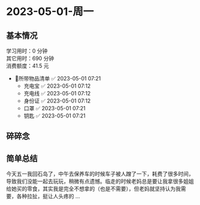 # 2023-05-01-周一

## 基本情况

学习用时：0 分钟  
其它用时：690 分钟  
消费额度：41.5 元

-   📌所带物品清单 ✅ 2023-05-01 07:21
    -   充电宝 ✅ 2023-05-01 07:12
    -   充电线 ✅ 2023-05-01 07:12
    -   身份证 ✅ 2023-05-01 07:12
    -   口罩 ✅ 2023-05-01 07:21
    -   钥匙 ✅ 2023-05-01 07:21

## 碎碎念



## 简单总结

今天五一我回石岛了，中午去保养车的时候车子被人蹭了一下，耗费了很多时间，导致我们没能一起去玩玩，稍微有点遗憾。临走的时候老妈总是要让我拿很多姐姐给她买的零食，其实我是完全不想拿的（也是不需要），但老妈就坚持认为我需要，各种拉扯，挺让人头疼的 ... 